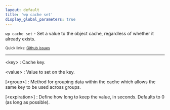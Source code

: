 ```yaml
---
layout: default
title: 'wp cache set'
display_global_parameters: true
---
```


`wp cache set` - Set a value to the object cache, regardless of whether it already exists.

<small>Quick links: <a href="https://github.com/wp-cli/wp-cli/issues?q=is%3Aopen+label%3Acommand%3Aset+sort%3Aupdated-desc">Github issues</a></small>

<hr />

&lt;key&gt;
: Cache key.

&lt;value&gt;
: Value to set on the key.

[&lt;group&gt;]
: Method for grouping data within the cache which allows the same key to be used across groups.

[&lt;expiration&gt;]
: Define how long to keep the value, in seconds. Defaults to 0 (as long as possible).



